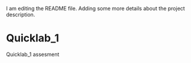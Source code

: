I am editing the README file. Adding some more details about the project description.

# Quicklab_1
Quicklab_1 assesment
